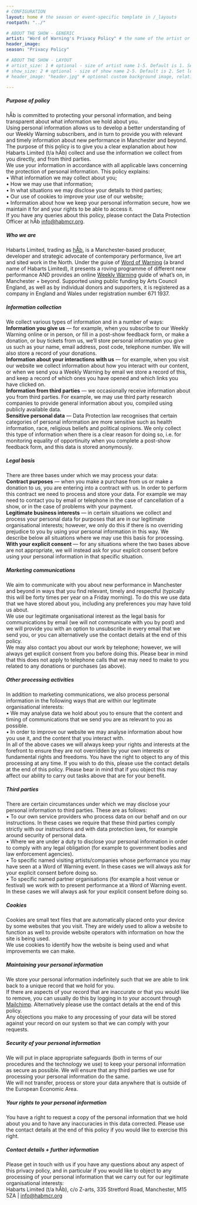 ```yaml
---
# CONFIGURATION
layout: home # the season or event-specific template in /_layouts
rootpath: "../"

# ABOUT THE SHOW - GENERIC
artist: "Word of Warning's Privacy Policy" # the name of the artist or company
header_image:   
season: "Privacy Policy" 

# ABOUT THE SHOW - LAYOUT
# artist_size: 1 # optional - size of artist name 1-5. Default is 1. Set longer names to lower values
# show_size: 2 # optional - size of show name 2-5. Default is 2. Set longer names to lower values
# header_image: "header.jpg" # optional custom background image, relative to current page

---
```

##### Purpose of policy              
hÅb is committed to protecting your personal information, and being transparent about what information we hold about you.<br>Using personal information allows us to develop a better understanding of our Weekly Warning subscribers, and in turn to provide you with relevant and timely information about new performance in Manchester and beyond.<br>The purpose of this policy is to give you a clear explanation about how Habarts Limited (t/a hÅb) collect and use the information we collect from you directly, and from third parties.<br>We use your information in accordance with all applicable laws concerning the protection of personal information. This policy explains:<br>• What information we may collect about you;<br>• How we may use that information;<br>• In what situations we may disclose your details to third parties;<br>• Our use of cookies to improve your use of our website;<br>• Information about how we keep your personal information secure, how we maintain it for and your rights to be able to access it.<br>If you have any queries about this policy, please contact the Data Protection Officer at hÅb <a href="mailto:info@habmcr.org?subject=Data Protection Enquiry">info@habmcr.org</a>.          
          
##### Who we are          
Habarts Limited, trading as [hÅb](/hab), is a Manchester-based producer, developer and strategic advocate of contemporary performance, live art and sited work in the North. Under the guise of [Word of Warning](/) (a brand name of Habarts Limited), it presents a roving programme of different new performance AND provides an online [Weekly Warning](http://wordofwarning.posthaven.com) guide of what’s on, in Manchester + beyond. Supported using public funding by Arts Council England, as well as by individual donors and supporters, it is registered as a company in England and Wales under registration number 671 1937.         
           
##### Information collection
We collect various types of information and in a number of ways:<br>**Information you give us** — for example, when you subscribe to our Weekly Warning online or in person, or fill in a post-show feedback form, or make a donation, or buy tickets from us, we’ll store personal information you give us such as your name, email address, post code, telephone number. We will also store a record of your donations.<br>**Information about your interactions with us** — for example, when you visit our website we collect information about how you interact with our content, or when we send you a Weekly Warning by email we store a record of this, and keep a record of which ones you have opened and which links you have clicked on.<br>**Information from third parties** — we occasionally receive information about you from third parties. For example, we may use third party research companies to provide general information about you, compiled using publicly available data.<br>**Sensitive personal data** — Data Protection law recognises that certain categories of personal information are more sensitive such as health information, race, religious beliefs and political opinions. We only collect this type of information when there is a clear reason for doing so, i.e. for monitoring equality of opportinuity when you complete a post-show feedback form, and this data is stored anonymously.            
            
##### Legal basis
There are three bases under which we may process your data:<br>**Contract purposes** — when you make a purchase from us or make a donation to us, you are entering into a contract with us. In order to perform this contract we need to process and store your data. For example we may need to contact you by email or telephone in the case of cancellation of a show, or in the case of problems with your payment.<br>**Legitimate business interests** — in certain situations we collect and process your personal data for purposes that are in our legitimate organisational interests; however, we only do this if there is no overriding prejudice to you by using your personal information in this way. We describe below all situations where we may use this basis for processing.<br>**With your explicit consent** — for any situations where the two bases above are not appropriate, we will instead ask for your explicit consent before using your personal information in that specific situation.            
            
##### Marketing communications             
We aim to communicate with you about new performance in Manchester and beyond in ways that you find relevant, timely and respectful (typically this will be forty times per year on a Friday morning). To do this we use data that we have stored about you, including any preferences you may have told us about.<br>We use our legitimate organisational interest as the legal basis for communications by email (we will not communicate with you by post) and we will provide you with an option to unsubscribe in every email that we send you, or you can alternatively use the contact details at the end of this policy.<br>We may also contact you about our work by telephone; however, we will always get explicit consent from you before doing this. Please bear in mind that this does not apply to telephone calls that we may need to make to you related to any donations or purchases (as above).           
           
##### Other processing activities            
In addition to marketing communications, we also process personal information in the following ways that are within our legitimate organisational interests:<br>• We may analyse data we hold about you to ensure that the content and timing of communications that we send you are as relevant to you as possible.<br>• In order to improve our website we may analyse information about how you use it, and the content that you interact with.<br>In all of the above cases we will always keep your rights and interests at the forefront to ensure they are not overridden by your own interests or fundamental rights and freedoms. You have the right to object to any of this processing at any time. If you wish to do this, please use the contact details at the end of this policy. Please bear in mind that if you object this may affect our ability to carry out tasks above that are for your benefit.              
            
##### Third parties              
There are certain circumstances under which we may disclose your personal information to third parties. These are as follows:<br>• To our own service providers who process data on our behalf and on our instructions. In these cases we require that these third parties comply strictly with our instructions and with data protection laws, for example around security of personal data.<br>• Where we are under a duty to disclose your personal information in order to comply with any legal obligation (for example to government bodies and law enforcement agencies).<br>• To specific named visiting artists/companies whose performance you may have seen at a Word of Warning event. In these cases we will always ask for your explicit consent before doing so.<br>• To specific named partner organisations (for example a host venue or festival) we work with to present performance at a Word of Warning event. In these cases we will always ask for your explicit consent before doing so.             
          
##### Cookies             
Cookies are small text files that are automatically placed onto your device by some websites that you visit. They are widely used to allow a website to function as well to provide website operators with information on how the site is being used.<br>We use cookies to identify how the website is being used and what improvements we can make.             
            
##### Maintaining your personal information              
We store your personal information indefinitely such that we are able to link back to a unique record that we hold for you.<br>If there are aspects of your record that are inaccurate or that you would like to remove, you can usually do this by logging in to your account through [Mailchimp](http://eepurl.com/i_Odb). Alternatively please use the contact details at the end of this policy.<br>Any objections you make to any processing of your data will be stored against your record on our system so that we can comply with your requests.          
          
##### Security of your personal information          
We will put in place appropriate safeguards (both in terms of our procedures and the technology we use) to keep your personal information as secure as possible. We will ensure that any third parties we use for processing your personal information do the same.<br>We will not transfer, process or store your data anywhere that is outside of the European Economic Area.            
             
##### Your rights to your personal information             
You have a right to request a copy of the personal information that we hold about you and to have any inaccuracies in this data corrected. Please use the contact details at the end of this policy if you would like to exercise this right.               
              
##### Contact details + further information
Please get in touch with us if you have any questions about any aspect of this privacy policy, and in particular if you would like to object to any processing of your personal information that we carry out for our legitimate organisational interests:           
Habarts Limited (t/a hÅb), c/o Z-arts, 335 Stretford Road, Manchester, M15 5ZA | <a href="mailto:info@habmcr.org?subject=Data Protection Enquiry">info@habmcr.org</a>
